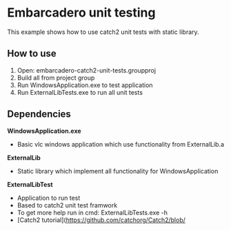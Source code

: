 
# Embarcadero unit testing

This example shows how to use catch2 unit tests with static library.

## How to use

 1. Open: embarcadero-catch2-unit-tests.groupproj
 2. Build all from project group
 3. Run WindowsApplication.exe to test application
 4. Run ExternalLibTests.exe to run all unit tests

## Dependencies

**WindowsApplication.exe**

 - Basic vlc windows application which use functionality from
   ExternalLib.a

**ExternalLib**

 - Static library which implement all functionality for
   WindowsApplication

**ExternalLibTest**

 - Application to run test
 - Based to catch2 unit test framwork
 - To get more help run in cmd: ExternalLibTests.exe -h
 - [Catch2 tutorial](https://github.com/catchorg/Catch2/blob/
